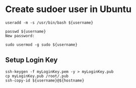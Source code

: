 # Create sudoer user in Ubuntu
```shell
useradd -m -s /usr/bin/bash ${username}
```
```shell
passwd ${username}
New password:
```
```shell
sudo usermod -g sudo ${username}
```

## Setup Login Key
```shell
ssh-keygen -f myLoginKey.pem -y > myLoginKey.pub
cp myLoginKey.pub /root/.pub
ssh-copy-id ${username}@${hostname}
```
